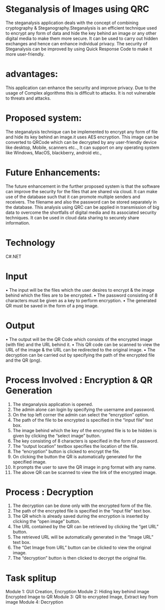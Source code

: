 # Steganalysis of Images using QRC
The steganalysis application deals with the concept of combining cryptography & Steganography.Steganalysis is an efficient technique used to encrypt any form of data and hide the key behind an image or any other digital media to make them more secure. 
It can be used to carry out hidden exchanges and hence can enhance individual privacy. 
The security of Steganalysis can be improved by using Quick Response Code to make it more user-friendly.
# advantages:
This application can enhance the security and improve privacy.
Due to the usage of Complex algorithms this is difficult to attacks.
It is not vulnerable to threats and attacks.

# Proposed system:
The steganalysis technique can be implemented to encrypt any form of file and hide its key behind an image.it uses AES encryption.
 This image can be converted to QRCode which can be decrypted by any user-friendly device like desktop, Mobile, scanners etc..,
It can support on any operating system  like Windows, MacOS, blackberry, android etc.,

# Future Enhancements:
The future enhancement in the further proposed system is that the software can improve the security for the files that are shared via cloud. It can make use of the database such that it can promote multiple senders and receivers. The filename and also the password can be stored separately in the database. This analysis using QRC can be applied in transmission of big data to overcome the shortfalls of digital media and its associated security techniques. It can be used in cloud data sharing to securely share information.

# Technology 
C#.NET

# Input
•	The input will be the files which the user desires to encrypt & the image behind which the files are to be encrypted.
•	The password consisting of 8 characters must be given as a key to perform encryption.
•	The generated QR must be saved in the form of a png image.

# Output
•	The output will be the QR Code which consists of the encrypted image (with file) and the URL behind it.
•	This QR code can be scanned to view the URL of the image & the URL can be redirected to the original image.
•	The decryption can be carried out by specifying the path of the encrypted file and the QR (png).

# Process Involved : Encryption & QR Generation
1.	The steganalysis application is opened.
2.	The admin alone can login by specifying the username and password.
3.	On the top left corner the admin can select the “encryption” option.
4.	The path of the file to be encrypted is specified in the “input file” text box.
5.	The image behind which the key of the encrypted file is to be hidden is given by clicking the “select image” button.
6.	The key consisting of 8 characters is specified in the form of password.
7.	The “output location” textbox specifies the location of the file.
8.	The “encryption” button is clicked to encrypt the file.
9.	On clicking the button the QR is automatically generated for the specified image.
10.	It prompts the user to save the QR image in png format with any name.
11.	The above QR can be scanned to view the link of the encrypted image.

# Process : Decryption

1.	The decryption can be done only with the encrypted form of the file.
2.	The path of the encrypted file is specified in the “input file” text box.
3.	The QR which is already saved during the encryption is inserted by clicking the “open image” button.
4.	The URL contained by the QR can be retrieved by clicking the “get URL” button.
5.	The retrieved URL will be automatically generated in the “Image URL” text box.
6.	The “Get Image from URL” button can be clicked to view the original image.
7.	The “decryption” button is then clicked to decrypt the original file.

# Task splitup
Module 1:
GUI Creation,
Encryption 
Module 2:
Hiding key behind image
Encrypted Image to QR
Module 3:
QR to encrypted Image,
Extract key from image
Module 4:
Decryption
